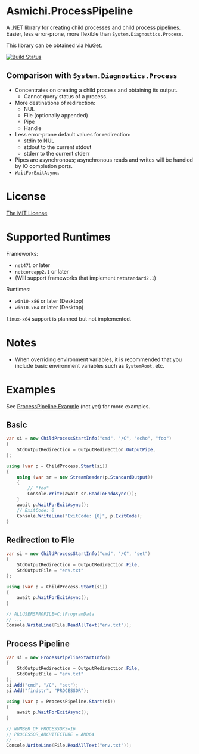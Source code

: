 # Asmichi.ProcessPipeline
A .NET library for creating child processes and child process pipelines. Easier, less error-prone, more flexible than `System.Diagnostics.Process`.

This library can be obtained via [NuGet](https://www.nuget.org/packages/Asmichi.ProcessPipeline/).

[![Build Status](https://dev.azure.com/asmichi/ProcessPipeline/_apis/build/status/ProcessPipeline-CI?branchName=master)](https://dev.azure.com/asmichi/ProcessPipeline/_build/latest?definitionId=2&branchName=master)

## Comparison with `System.Diagnostics.Process`

- Concentrates on creating a child process and obtaining its output.
    - Cannot query status of a process.
- More destinations of redirection:
    - NUL
    - File (optionally appended)
    - Pipe
    - Handle
- Less error-prone default values for redirection:
    - stdin to NUL
    - stdout to the current stdout
    - stderr to the current stderr
- Pipes are asynchronous; asynchronous reads and writes will be handled by IO completion ports.
- `WaitForExitAsync`.

# License

[The MIT License](LICENSE)

# Supported Runtimes

Frameworks:

- `net471` or later
- `netcoreapp2.1` or later
- (Will support frameworks that implement `netstandard2.1`)

Runtimes:

- `win10-x86` or later (Desktop)
- `win10-x64` or later (Desktop)

`linux-x64` support is planned but not implemented.

# Notes

- When overriding environment variables, it is recommended that you include basic environment variables such as `SystemRoot`, etc.

# Examples

See [ProcessPipeline.Example](src/ProcessPipeline.Example/) (not yet) for more examples.

## Basic

```cs
var si = new ChildProcessStartInfo("cmd", "/C", "echo", "foo")
{
    StdOutputRedirection = OutputRedirection.OutputPipe,
};

using (var p = ChildProcess.Start(si))
{
    using (var sr = new StreamReader(p.StandardOutput))
    {
        // "foo"
        Console.Write(await sr.ReadToEndAsync());
    }
    await p.WaitForExitAsync();
    // ExitCode: 0
    Console.WriteLine("ExitCode: {0}", p.ExitCode);
}
```

## Redirection to File

```cs
var si = new ChildProcessStartInfo("cmd", "/C", "set")
{
    StdOutputRedirection = OutputRedirection.File,
    StdOutputFile = "env.txt"
};

using (var p = ChildProcess.Start(si))
{
    await p.WaitForExitAsync();
}

// ALLUSERSPROFILE=C:\ProgramData
// ...
Console.WriteLine(File.ReadAllText("env.txt"));
```

## Process Pipeline

```cs
var si = new ProcessPipelineStartInfo()
{
    StdOutputRedirection = OutputRedirection.File,
    StdOutputFile = "env.txt"
};
si.Add("cmd", "/C", "set");
si.Add("findstr", "PROCESSOR");

using (var p = ProcessPipeline.Start(si))
{
    await p.WaitForExitAsync();
}

// NUMBER_OF_PROCESSORS=16
// PROCESSOR_ARCHITECTURE = AMD64
// ...
Console.WriteLine(File.ReadAllText("env.txt"));
```
